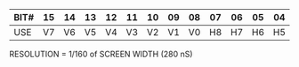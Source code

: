 | BIT# | 15 | 14 | 13 | 12 | 11 | 10 | 09 | 08 | 07 | 06 | 05 | 04 | 03 | 02 | 01 | 00 |
|------|----|----|----|----|----|----|----|----|----|----|----|----|----|----|----|----|
| USE | V7 | V6 | V5 | V4 | V3 | V2 | V1 | V0 | H8 | H7 | H6 | H5 | H4 | H3 | H2 | H1 |

RESOLUTION = 1/160 of SCREEN WIDTH (280 nS)